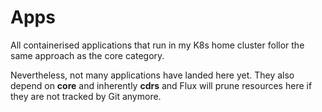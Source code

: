 # Apps

All containerised applications that run in my K8s home cluster follor the same approach as the core category.

Nevertheless, not many applications have landed here yet. They also depend on **core** and inherently **cdrs** and Flux will prune resources here if they are not tracked by Git anymore.
